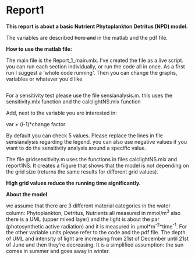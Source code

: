 # Report1
<strong>This report is about a basic Nutrient Phytoplankton Detritus (NPD) model.</strong>
<p>The variables are described <del>here and</del> in the matlab and the pdf file.</p>
<p><strong>How to use the matlab file:</strong>

<p>The main file is the Report_1_main.mlx. I've created the file as a live script. you can run each section individually, or run the code all in once.
As a first run I suggest a 'whole code running'. Then you can change the graphs, variables or whatever you'd like</p>
<font style="font-size:0px"> I am the spirit of this code, I keep it safe </font>
<p>For a sensitivity test please use the file sensianalysis.m. this uses the sensitivity.mlx function and the calclightNS.mlx function</p>

<p>Add, next to the variable you are interested in:</p>
<p>var + (i-1)*change factor</p>
<p>By default you can check 5 values. Please replace the lines in file sensianalysis regarding the legend. you can also use negative 
values if you want to do the sensitivity analysis around a specific value. </p>

<p>The file gridsensitivity.m uses the functions in files calclightNS.mlx and report1NS. It creates a fiigure that shows that
the model is not depending on the grid size (returns the same results for different grid values). </p>
<p><b>High grid values reduce the running time significantly.</b></p>


<p><b>About the model</b></p>
<p>we assume that there are 3 different material categories in the water column:
Phytoplankton, Detritus, Nutrients
all measured in mmol/m<sup>3</sup>
also there is a UML (upper mixed layer) and
the light is about the par (photosynthetic active radiation) and it is measured in μmol*m<sup>-2</sup>*time<sup>-1</sup>. For the other variable units please refer to the code and the pdf file. 
The depth of UML and intensity of light are increasing from 21st of December until 21st of June and then they're decreasing. It is a simplified assumption: the sun comes in summer and goes away in winter.</p>

